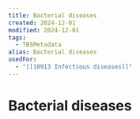 ```yaml
---
title: Bacterial diseases
created: 2024-12-01
modified: 2024-12-01
tags:
  - TBSMetadata
alias: Bacterial diseases
usedFor:
  - "[[10913 Infectious diseases]]"
---
```

# Bacterial diseases
